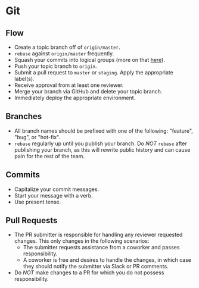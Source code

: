 # Git

## Flow
- Create a topic branch off of `origin/master`.
- `rebase` against `origin/master` frequently.
- Squash your commits into logical groups (more on that [here](https://davidwalsh.name/squash-commits-git)).
- Push your topic branch to `origin`.
- Submit a pull request to `master` or `staging`. Apply the appropriate label(s).
- Receive approval from at least one reviewer.
- Merge your branch via GitHub and delete your topic branch.
- Immediately deploy the appropriate environment.

## Branches
- All branch names should be prefixed with one of the following: "feature", "bug", or "hot-fix".
- `rebase` regularly up until you publish your branch. Do *NOT* `rebase` after publishing your branch, as this will rewrite public history and can cause pain for the rest of the team.

## Commits
- Capitalize your commit messages.
- Start your message with a verb.
- Use present tense.

## Pull Requests
- The PR submitter is responsible for handling any reviewer requested changes. This only changes in the following scenarios:
  - The submitter requests assistance from a coworker and passes responsibility.
  - A coworker is free and desires to handle the changes, in which case they should notify the submitter via Slack or PR comments.
- Do *NOT* make changes to a PR for which you do not possess responsibility.
